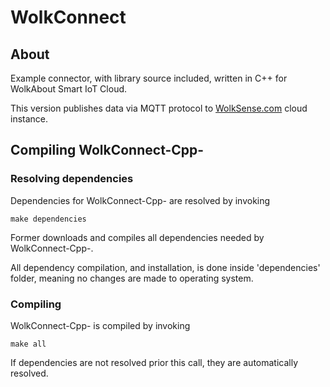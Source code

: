 # WolkConnect

## About

Example connector, with library source included,  written in C++ for WolkAbout
Smart IoT Cloud.

This version publishes data via MQTT protocol to
[WolkSense.com](https://wolksense.com/) cloud instance.

## Compiling WolkConnect-Cpp-

### Resolving dependencies

Dependencies for WolkConnect-Cpp- are resolved by invoking

    make dependencies


Former downloads and compiles all dependencies needed by WolkConnect-Cpp-.

All dependency compilation, and installation, is done inside 'dependencies'
folder, meaning no changes are made to operating system.

### Compiling

WolkConnect-Cpp- is compiled by invoking

    make all

If dependencies are not resolved prior this call, they are automatically
resolved.
